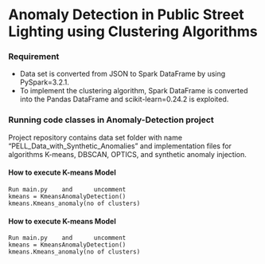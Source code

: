 # Anomaly Detection in Public Street Lighting using Clustering Algorithms
### Requirement
- Data set is converted from JSON to Spark DataFrame by using PySpark=3.2.1.
- To implement the clustering algorithm, Spark DataFrame is converted into the Pandas DataFrame and scikit-learn=0.24.2 is exploited.
### Running code classes in Anomaly-Detection project
Project repository contains data set folder with name “PELL_Data_with_Synthetic_Anomalies” and implementation files for algorithms K-means, DBSCAN, OPTICS, and synthetic anomaly injection.
#### How to execute K-means Model
```
Run main.py    and      uncomment
kmeans = KmeansAnomalyDetection()
kmeans.Kmeans_anomaly(no of clusters)
```


#### How to execute K-means Model
```
Run main.py    and      uncomment
kmeans = KmeansAnomalyDetection()
kmeans.Kmeans_anomaly(no of clusters)
```
